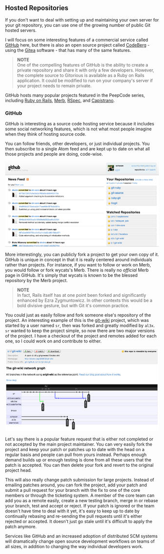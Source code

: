 <!--
SPDX-FileCopyrightText: 2008 Geoffrey Grosenbach <boss@topfunky.com>
SPDX-FileCopyrightText: 2008 Scott Chacon <schacon@gmail.com>

SPDX-License-Identifier: CC-BY-SA-3.0
-->

## Hosted Repositories

If you don't want to deal with setting up and maintaining your own server
for your git repository,
you can use one of the growing number of public Git hosted servers.

I will focus on some interesting features
of a commercial service called [GitHub](https://github.com) here,
but there is also an open source project
called [CodeBerg](https://codeberg.org/) -
using the [Gitea](https://gitea.io/) software -
that has many of the same features.

> **NOTE** \
One of the compelling features of GitHub
is the ability to create a private repository
and share it with only a few developers.
However,
the complete source to Gitorious is available as a Ruby on Rails application.
It could be modified to run on your company's server
if your project needs to remain private.

GitHub hosts many popular projects featured in the PeepCode series,
including [Ruby on Rails](https://github.com/rails/rails/),
[Merb](https://github.com/wycats/merb-core/),
[RSpec](https://github.com/dchelimsky/rspec/),
and [Capistrano](https://github.com/capistrano/capistrano/).

### GitHub

GitHub is interesting as a source code hosting service
because it includes some social networking features,
which is not what most people imagine
when they think of hosting source code.

You can follow friends,
other developers,
or just individual projects.
You then subscribe to a single Atom feed
and are kept up to date on what all those projects and people are doing,
code-wise.

![Custom GitHub home page with your projects](../artwork/screenshots/github1.png)

More interestingly,
you can publicly fork a project to get your own copy of it.
GitHub is unique in concept
in that it is really centered around individuals rather than projects.
For instance,
if you want to follow or work on Merb,
you would follow or fork wycats's Merb.
There is really no *official* Merb page in GitHub.
It's simply that wycats is known to be the blessed repository
by the Merb project.

> **NOTE** \
In fact,
Rails itself has at one point been forked
and significantly enhanced by Ezra Zygmuntowicz.
In other contexts this would be a bold divisive gesture,
but with Git it's common practice.

You could just as easily follow and fork
someone else's repository of the project.
An interesting example of this is the [git-wiki](
https://github.com/sr/git-wiki) project,
which was started by a user named `sr`,
then was forked and greatly modified by `al3x`.
`sr` wanted to keep the project simple,
so now there are two major versions of the project.
I have a checkout of the project and remotes added for each one,
so I could work on and contribute to either.

![Project network visualization](../artwork/screenshots/github-network.png)

Let's say there is a popular feature request
that is either not completed or not accepted
by the main project maintainer.
You can very easily fork the project
and keep your patch or patches up to date with the head
on a regular basis
and people can pull from yours instead.
Perhaps enough demand builds up
or enough testing is done from all these users
that the patch is accepted.
You can then delete your fork
and revert to the original project head.

This will also really change patch submission for large projects.
Instead of emailing patches around,
you can fork the project,
add your patch
and submit a pull request for your branch
with the fix to one of the core members
or through the ticketing system.
A member of the core team can add you as a remote easily,
create a new testing branch,
merge in or rebase your branch,
test and accept or reject.
If your patch is ignored
or the team doesn't have time to deal with it yet,
it's easy to keep up to date
by continually rebasing and re-sending the pull requests
until it's either rejected or accepted.
It doesn't just go stale until it's difficult to apply the patch anymore.

Services like GitHub and an increased adoption of distributed SCM systems
will dramatically change open source development workflows
on teams of all sizes,
in addition to changing the way individual developers work.
